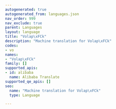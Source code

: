 ```yaml
---
autogenerated: true
autogenerated_from: languages.json
nav_order: 999
nav_exclude: true
parent: Languages
layout: language
title: "Volap\xFCk"
description: "Machine translation for Volap\xFCk"
codes:
- vo
names:
- "Volap\xFCk"
family: []
supported_apis:
- id: alibaba
  name: Alibaba Translate
supported_qe_apis: []
seo:
  name: "Machine translation for Volap\xFCk"
  type: Language

---
```


